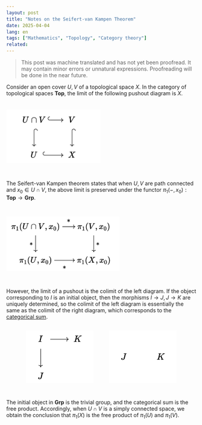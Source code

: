 ```yaml
---
layout: post
title: "Notes on the Seifert-van Kampen Theorem"
date: 2025-04-04
lang: en
tags: ["Mathematics", "Topology", "Category theory"]
related:
---
```


> This post was machine translated and has not yet been proofread. It may contain minor errors or unnatural expressions. Proofreading will be done in the near future.

Consider an open cover $U, V$ of a topological space $X$. In the category of topological spaces $\mathbf{Top}$, the limit of the following pushout diagram is $X$.

<img src="/public/seifert-1.png" style="margin: 1.5em auto 2em auto; width: 250px">

The Seifert-van Kampen theorem states that when $U, V$ are path connected and $x_0 \in U \cap V$, the above limit is preserved under the functor $\pi_1(-, x_0): \mathbf{Top} \to \mathbf{Grp}$.

<img src="/public/seifert-2.png" style="margin: 2em auto; width: 300px">

However, the limit of a pushout is the colimit of the left diagram. If the object corresponding to $I$ is an initial object, then the morphisms $I \to J, J \to K$ are uniquely determined, so the colimit of the left diagram is essentially the same as the colimit of the right diagram, which corresponds to the [categorical sum](https://dimenerno.github.io/2025/04/02/box-v-product/).

<div style="display: grid; margin: 0 auto; width: 400px; grid-template-columns: 1fr 1fr; gap: 3em; align-items: center;">
  <img src="/public/pushout-diag.png" style="width: 200px; margin: 1em 0 2em 0;">
  <img src="/public/product-diag.png" style="width: 200px; margin: 1em 0 2em 0;">
</div>

The initial object in $\mathbf{Grp}$ is the trivial group, and the categorical sum is the free product. Accordingly, when $U \cap V$ is a simply connected space, we obtain the conclusion that $\pi_1(X)$ is the free product of $\pi_1(U)$ and $\pi_1(V)$.
